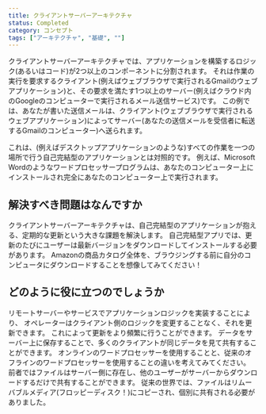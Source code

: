 ```yaml
---
title: クライアントサーバーアーキテクチャ
status: Completed
category: コンセプト
tags: ["アーキテクチャ", "基礎", ""]
---
```


クライアントサーバーアーキテクチャでは、アプリケーションを構築するロジック(あるいはコード)が2つ以上のコンポーネントに分割されます。
それは作業の実行を要求するクライアント(例えばウェブブラウザで実行されるGmailのウェブアプリケーション)と、その要求を満たす1つ以上のサーバー(例えばクラウド内のGoogleのコンピューターで実行されるメール送信サービス)です。
この例では、あなたが書いた送信メールは、クライアント(ウェブブラウザで実行されるウェブアプリケーション)によってサーバー(あなたの送信メールを受信者に転送するGmailのコンピューター)へ送られます。

これは、(例えばデスクトップアプリケーションのような)すべての作業を一つの場所で行う自己完結型のアプリケーションとは対照的です。
例えば、Microsoft Wordのようなワードプロセッサープログラムは、あなたのコンピューター上にインストールされ完全にあなたのコンピューター上で実行されます。

## 解決すべき問題はなんですか

クライアントサーバーアーキテクチャは、自己完結型のアプリケーションが抱える、定期的な更新という大きな課題を解決します。
自己完結型アプリでは、更新のたびにユーザーは最新バージョンをダウンロードしてインストールする必要があります。
Amazonの商品カタログ全体を、ブラウジングする前に自分のコンピュータにダウンロードすることを想像してみてください！

## どのように役に立つのでしょうか

リモートサーバーやサービスでアプリケーションロジックを実装することにより、
オペレーターはクライアント側のロジックを変更することなく、それを更新できます。
これによって更新をより頻繁に行うことができます。
データをサーバー上に保存することで、多くのクライアントが同じデータを見て共有することができます。
オンラインのワードプロセッサーを使用することと、従来のオフラインのワードプロセッサーを使用することの違いを考えてみてください。
前者ではファイルはサーバー側に存在し、他のユーザーがサーバーからダウンロードするだけで共有することができます。
従来の世界では、ファイルはリムーバブルメディア(フロッピーディスク！)にコピーされ、個別に共有される必要がありました。
